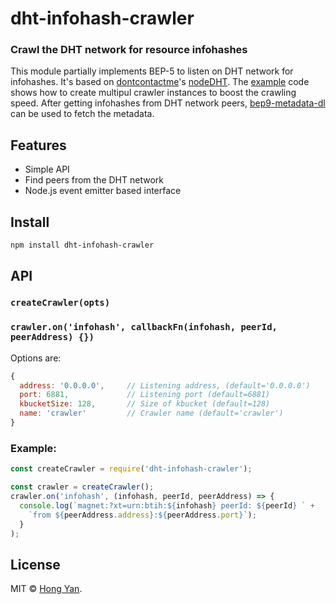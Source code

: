 # dht-infohash-crawler

### Crawl the DHT network for resource infohashes

This module partially implements BEP-5 to listen on DHT network for infohashes. It's based on [dontcontactme](https://github.com/dontcontactme)'s [nodeDHT](https://github.com/dontcontactme/nodeDHT). The [example](https://github.com/homeryan/dht-infohash-crawler/blob/master/example/index.js) code shows how to create multipul crawler instances to boost the crawling speed. After getting infohashes from DHT network peers, [bep9-metadata-dl](https://github.com/homeryan/bep9-metadata-dl) can be used to fetch the metadata. 

## Features

- Simple API
- Find peers from the DHT network
- Node.js event emitter based interface

## Install

```
npm install dht-infohash-crawler
```

## API

### `createCrawler(opts)`
### `crawler.on('infohash', callbackFn(infohash, peerId, peerAddress) {})`

Options are:
```js
{ 
  address: '0.0.0.0',     // Listening address, (default='0.0.0.0') 
  port: 6881,             // Listening port (default=6881)
  kbucketSize: 128,       // Size of kbucket (default=128)
  name: 'crawler'         // Crawler name (default='crawler')
}
```

### Example:
```js
const createCrawler = require('dht-infohash-crawler');

const crawler = createCrawler();
crawler.on('infohash', (infohash, peerId, peerAddress) => {
  console.log(`magnet:?xt=urn:btih:${infohash} peerId: ${peerId} ` + 
    `from ${peerAddress.address}:${peerAddress.port}`);
  }
);
```

## License

MIT © [Hong Yan](https://github.com/homeryan).
